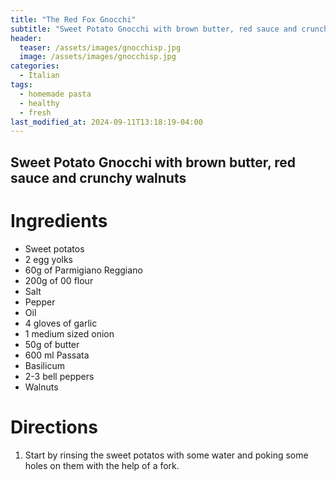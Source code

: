 ```yaml
---
title: "The Red Fox Gnocchi"
subtitle: "Sweet Potato Gnocchi with brown butter, red sauce and crunchy walnuts"
header:
  teaser: /assets/images/gnocchisp.jpg
  image: /assets/images/gnocchisp.jpg
categories:
  - Italian
tags:
  - homemade pasta
  - healthy
  - fresh
last_modified_at: 2024-09-11T13:18:19-04:00
---
```


## Sweet Potato Gnocchi with brown butter, red sauce and crunchy walnuts

# Ingredients

* Sweet potatos
* 2 egg yolks
* 60g of Parmigiano Reggiano
* 200g of 00 flour 
* Salt
* Pepper
* Oil 
* 4 gloves of garlic
* 1 medium sized onion
* 50g of butter
* 600 ml Passata
* Basilicum
* 2-3 bell peppers
* Walnuts

# Directions

1. Start by rinsing the sweet potatos with some water and poking some holes on them with the help of a fork.



